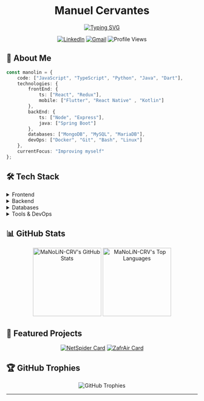 <div align="center">
  
  # Manuel Cervantes
  
  [![Typing SVG](https://readme-typing-svg.herokuapp.com?font=Fira+Code&pause=1000&color=00F7C3&center=true&vCenter=true&random=false&width=435&lines=Full-Stack+Developer🥶;Cloud+Computing+Enthusiast🗿;CyberSecurity👾)](https://git.io/typing-svg)
  
  <p align="center">
    <a href="https://www.linkedin.com/in/manuel-cervantes-vico-835b99308/"><img src="https://img.shields.io/badge/LinkedIn-0077B5?style=for-the-badge&logo=linkedin&logoColor=white" alt="LinkedIn"/></a>
    <a href="mailto:cervantesvicomanuel@gmail.com"><img src="https://img.shields.io/badge/Gmail-D14836?style=for-the-badge&logo=gmail&logoColor=white" alt="Gmail"/></a>
    <img src="https://komarev.com/ghpvc/?username=MaNoLiN-CRV&style=for-the-badge&color=brightgreen" alt="Profile Views"/>
  </p>
</div>

## 🚀 About Me

```typescript
const manolin = {
    code: ["JavaScript", "TypeScript", "Python", "Java", "Dart"],
    technologies: {
        frontEnd: {
            ts: ["React", "Redux"],
            mobile: ["Flutter", "React Native" , "Kotlin"]
        },
        backEnd: {
            ts: ["Node", "Express"],
            java: ["Spring Boot"]
        },
        databases: ["MongoDB", "MySQL", "MariaDB"],
        devOps: ["Docker", "Git", "Bash", "Linux"]
    },
    currentFocus: "Improving myself"
};
```

## 🛠️ Tech Stack

<details>
<summary>Frontend</summary>
<br>

![React](https://img.shields.io/badge/React-20232A?style=for-the-badge&logo=react&logoColor=61DAFB)
![JavaScript](https://img.shields.io/badge/JavaScript-F7DF1E?style=for-the-badge&logo=javascript&logoColor=black)
![TypeScript](https://img.shields.io/badge/TypeScript-007ACC?style=for-the-badge&logo=typescript&logoColor=white)
![Redux](https://img.shields.io/badge/Redux-593D88?style=for-the-badge&logo=redux&logoColor=white)
![Flutter](https://img.shields.io/badge/Flutter-02569B?style=for-the-badge&logo=flutter&logoColor=white)
![Dart](https://img.shields.io/badge/Dart-0175C2?style=for-the-badge&logo=dart&logoColor=white)

</details>

<details>
<summary>Backend</summary>
<br>

![NodeJS](https://img.shields.io/badge/Node.js-43853D?style=for-the-badge&logo=node.js&logoColor=white)
![Express](https://img.shields.io/badge/Express.js-404D59?style=for-the-badge)
![Python](https://img.shields.io/badge/Python-14354C?style=for-the-badge&logo=python&logoColor=white)
![Java](https://img.shields.io/badge/Java-ED8B00?style=for-the-badge&logo=openjdk&logoColor=white)
![TypeScript](https://img.shields.io/badge/TypeScript-007ACC?style=for-the-badge&logo=typescript&logoColor=white)

</details>

<details>
<summary>Databases</summary>
<br>

![MySQL](https://img.shields.io/badge/MySQL-005C84?style=for-the-badge&logo=mysql&logoColor=white)
![MongoDB](https://img.shields.io/badge/MongoDB-4EA94B?style=for-the-badge&logo=mongodb&logoColor=white)
![MariaDB](https://img.shields.io/badge/MariaDB-003545?style=for-the-badge&logo=mariadb&logoColor=white)

</details>

<details>
<summary>Tools & DevOps</summary>
<br>

![Docker](https://img.shields.io/badge/Docker-2496ED?style=for-the-badge&logo=docker&logoColor=white)
![Git](https://img.shields.io/badge/Git-F05032?style=for-the-badge&logo=git&logoColor=white)
![Linux](https://img.shields.io/badge/Linux-FCC624?style=for-the-badge&logo=linux&logoColor=black)
![Bash](https://img.shields.io/badge/Bash-4EAA25?style=for-the-badge&logo=gnu-bash&logoColor=white)

</details>

## 📊 GitHub Stats

<div align="center">
  <img height="180em" src="https://github-readme-stats.vercel.app/api?username=MaNoLiN-CRV&show_icons=true&theme=radical" alt="MaNoLiN-CRV's GitHub Stats"/>
  <img height="180em" src="https://github-readme-stats.vercel.app/api/top-langs/?username=MaNoLiN-CRV&layout=compact&theme=radical" alt="MaNoLiN-CRV's Top Languages"/>
</div>

## 🎯 Featured Projects

<div align="center">

[![NetSpider Card](https://github-readme-stats.vercel.app/api/pin/?username=MaNoLiN-CRV&repo=NetSpider&theme=radical)](https://github.com/MaNoLiN-CRV/NetSpider)
[![ZafrAir Card](https://github-readme-stats.vercel.app/api/pin/?username=MaNoLiN-CRV&repo=ZafrAir&theme=radical)](https://github.com/MaNoLiN-CRV/ZafrAir)

</div>

## 🏆 GitHub Trophies

<div align="center">
  <img src="https://github-profile-trophy.vercel.app/?username=MaNoLiN-CRV&theme=radical&no-frame=false&no-bg=true&margin-w=4" alt="GitHub Trophies"/>
</div>

---
